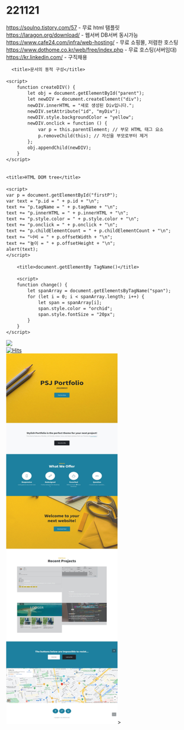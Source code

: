 # 221121
https://soulno.tistory.com/57                     - 무료 html 탬플릿
https://laragon.org/download/                   -  웹서버 DB서버 동시가능
https://www.cafe24.com/infra/web-hosting/ - 무료 쇼핑몰, 저렴한 호스팅
https://www.dothome.co.kr/web/free/index.php - 무료 호스팅(서버임대)
https://kr.linkedin.com/                             - 구직채용

      <title>문서의 동적 구성</title>

    <script>
        function createDIV() {
            let obj = document.getElementById("parent");
            let newDIV = document.createElement("div");
            newDIV.innerHTML = "새로 생성된 Div입니다.";
            newDIV.setAttribute("id", "myDiv");
            newDIV.style.backgroundColor = "yellow";
            newDIV.onclick = function () {
                var p = this.parentElement; // 부모 HTML 태그 요소
                p.removeChild(this); // 자신을 부모로부터 제거
            };
            obj.appendChild(newDIV);
        }
    </script>


    <title>HTML DOM tree</title>
    
	<script>
	var p = document.getElementById("firstP");
	var text = "p.id = " + p.id + "\n";
	text += "p.tagName = " + p.tagName + "\n";
	text += "p.innerHTML = " + p.innerHTML + "\n";
	text += "p.style.color = " + p.style.color + "\n";
	text += "p.onclick = " + p.onclick + "\n";
	text += "p.childElementCount = " + p.childElementCount + "\n";
	text += "너비 = " + p.offsetWidth + "\n";
	text += "높이 = " + p.offsetHeight + "\n";
	alert(text);
	</script>

        <title>document.getElementBy TagName()</title>
	
        <script>
        function change() {
            let spanArray = document.getElementsByTagName("span");
            for (let i = 0; i < spanArray.length; i++) {
                let span = spanArray[i];
                span.style.color = "orchid";
                span.style.fontSize = "20px";
            }
        }
    </script>
<a href="https://packsunjun.github.io/221121/"><img src="https://img.shields.io/badge/Github-3DDC84?style=flat-square&logo=GitHub&logoColor=white"/></a><br>
[![Hits](https://hits.seeyoufarm.com/api/count/incr/badge.svg?url=https%3A%2F%2Fgithub.com%2Fpacksunjun%2F221121&count_bg=%23C8C83D&title_bg=%23FF0000&icon=&icon_color=%23FF00C7&title=%EC%A1%B0%ED%9A%8C%EC%88%98&edge_flat=true)](https://hits.seeyoufarm.com)<br>
<img src="웹 캡처_25-11-2022_144944_.jpeg" width="300" height="1000">>

